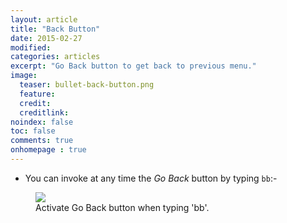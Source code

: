```yaml
---
layout: article
title: "Back Button"
date: 2015-02-27
modified:
categories: articles
excerpt: "Go Back button to get back to previous menu."
image:
  teaser: bullet-back-button.png
  feature:
  credit:
  creditlink:
noindex: false
toc: false
comments: true
onhomepage : true
---
```


* You can invoke at any time the *Go Back* button by typing `bb`:-

<figure>
  <img src="{{ site.url }}/images/back-button.gif">
  <figcaption>Activate Go Back button when typing 'bb'.</figcaption>
</figure>
